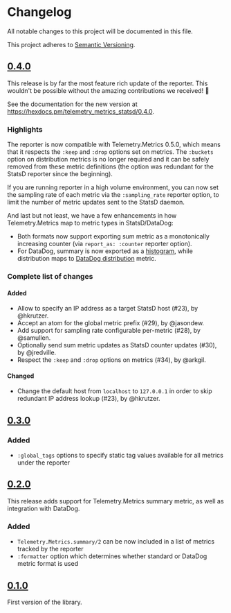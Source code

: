 # Changelog

All notable changes to this project will be documented in this file.

This project adheres to [Semantic Versioning](https://semver.org/spec/v2.0.0.html).

## [0.4.0](https://github.com/beam-telemetry/telemetry_metrics_statsd/tree/v0.4.0)

This release is by far the most feature rich update of the reporter. This wouldn't be possible without the amazing contributions we received! 💛

See the documentation for the new version at https://hexdocs.pm/telemetry_metrics_statsd/0.4.0.

### Highlights

The reporter is now compatible with Telemetry.Metrics 0.5.0, which means that it respects the `:keep` and `:drop` options set on metrics.
The `:buckets` option on distribution metrics is no longer required and it can be safely removed from these metric definitions (the option was redundant for the StatsD reporter since the beginning).

If you are running reporter in a high volume environment, you can now set the sampling rate of each metric via the `:sampling_rate` reporter option, to limit the number of metric updates sent to the StatsD daemon.

And last but not least, we have a few enhancements in how Telemetry.Metrics map to metric types in StatsD/DataDog:

- Both formats now support exporting sum metric as a monotonically increasing counter (via `report_as: :counter` reporter option).
- For DataDog, summary is now exported as a [histogram](https://docs.datadoghq.com/developers/metrics/types/?tab=histogram#metric-types), while distribution maps to [DataDog distribution](https://docs.datadoghq.com/developers/metrics/types/?tab=distribution#metric-types) metric.

### Complete list of changes

#### Added

- Allow to specify an IP address as a target StatsD host (#23), by @hkrutzer.
- Accept an atom for the global metric prefix (#29), by @jasondew.
- Add support for sampling rate configurable per-metric (#28), by @samullen.
- Optionally send sum metric updates as StatsD counter updates (#30), by @jredville.
- Respect the `:keep` and `:drop` options on metrics (#34), by @arkgil.

#### Changed

-  Change the default host from `localhost` to `127.0.0.1` in order to skip redundant IP address lookup (#23), by @hkrutzer.

## [0.3.0](https://github.com/beam-telemetry/telemetry_metrics_statsd/tree/v0.3.0)

### Added

- `:global_tags` options to specify static tag values available for all metrics under the reporter

## [0.2.0](https://github.com/beam-telemetry/telemetry_metrics_statsd/tree/v0.2.0)

This release adds support for Telemetry.Metrics summary metric, as well as integration with DataDog.

### Added

- `Telemetry.Metrics.summary/2` can be now included in a list of metrics tracked by the reporter
- `:formatter` option which determines whether standard or DataDog metric format is used

## [0.1.0](https://github.com/beam-telemetry/telemetry_metrics_statsd/tree/v0.1.0)

First version of the library.
